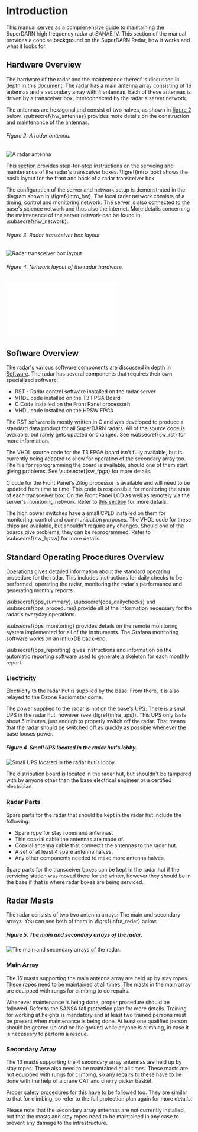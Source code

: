# Introduction
This manual serves as a comprehensive guide to maintaining the SuperDARN high frequency radar at SANAE IV. This section of the manual provides a concise background on the SuperDARN Radar, how it works and what it looks for.

## Hardware Overview
The hardware of the radar and the maintenance thereof is discussed in depth in [this document](3_hardware.md). The radar has a main antenna array consisting of 16 antennas and a secondary array with 4 antennas. Each of these antennas is driven by a transceiver box, interconnected by the radar's server network.

The antennas are hexagonal and consist of two halves, as shown in [figure 2](#figure-2-a-radar-antenna) below. \subsecref{hw_antennas} provides more details on the construction and maintenance of the antennas.

###### Figure 2. A radar antenna.
![A radar antenna](images/introduction/antenna.jpg)

[This section](hardware.md#transceiver-boxes) provides step-for-step instructions on the servicing and maintenance of the radar's transceiver boxes. \figref{intro_box} shows the basic layout for the front and back of a radar transceiver box.

The configuration of the server and network setup is demonstrated in the diagram shown in \figref{intro_hw}. The local radar network consists of a timing, control and monitoring network. The server is also connected to the base's science network and thus also the internet. More details concerning the maintenance of the server network can be found in \subsecref{hw_network}.

###### Figure 3. Radar transceiver box layout.
![Radar transceiver box layout](images/introduction/box_diagram.jpg)

###### Figure 4. Network layout of the radar hardware.
![Network layout of the radar hardware](images/introduction/layout.pdf)

## Software Overview
The radar's various software components are discussed in depth in [Software](4_software.md). The radar has several components that requires their own specialized software:
- RST - Radar control software installed on the radar server
- VHDL code installed on the T3 FPGA Board
- C Code installed on the Front Panel processorh
- VHDL code installed on the HPSW FPGA

The RST software is mostly written in C and was developed to produce a standard data product for all SuperDARN radars. All of the source code is available, but rarely gets updated or changed. See \subsecref{sw_rst} for more information.

The VHDL source code for the T3 FPGA board isn't fully available, but is currently being adapted to allow for operation of the secondary array too. The file for reprogramming the board is available, should one of them start giving problems. See \subsecref{sw_fpga} for more details.

C code for the Front Panel's Zilog processor is available and will need to be updated from time to time. This code is responsible for monitoring the state of each transceiver box: On the Front Panel LCD as well as remotely via the server's monitoring network. Refer to [this section](4_software.md#front-panel) for more details.

The high power switches have a small CPLD installed on them for monitoring, control and communication purposes. The VHDL code for these chips are available, but shouldn't require any changes. Should one of the boards give problems, they can be reprogrammed. Refer to \subsecref{sw_hpsw} for more details.

## Standard Operating Procedures Overview
[Operations](5_operations.md) gives detailed information about the standard operating procedure for the radar. This includes instructions for daily checks to be performed, operating the radar, monitoring the radar's performance and generating monthly reports.

\subsecref{ops_summary}, \subsecref{ops_dailychecks} and \subsecref{ops_procedures} provide all of the information necessary for the radar's everyday operations.

\subsecref{ops_monitoring} provides details on the remote monitoring system implemented for all of the instruments. The Grafana monitoring software works on an influxDB back-end.

\subsecref{ops_reporting} gives instructions and information on the automatic reporting software used to generate a skeleton for each monthly report.











### Electricity
Electricity to the radar hut is supplied by the base. From there, it is also relayed to the Ozone Radiometer dome.

The power supplied to the radar is not on the base's UPS. There is a small UPS in the radar hut, however (see \figref{infra_ups}). This UPS only lasts about 5 minutes, just enough to properly switch off the radar. That means that the radar should be switched off as quickly as possible whenever the base looses power.

##### Figure 4. Small UPS located in the radar hut's lobby.
![Small UPS located in the radar hut's lobby.](images/infrastructure/ups.jpg)

The distribution board is located in the radar hut, but shouldn't be tampered with by anyone other than the base electrical engineer or a certified electrician.

### Radar Parts
Spare parts for the radar that should be kept in the radar hut include the following:
- Spare rope for stay ropes and antennas.
- Thin coaxial cable the antennas are made of.
- Coaxial antenna cable that connects the antennas to the radar hut.
- A set of at least 4 spare antenna halves.
- Any other components needed to make more antenna halves.

Spare parts for the transceiver boxes can be kept in the radar hut if the servicing station was moved there for the winter, however they should be in the base if that is where radar boxes are being serviced.

## Radar Masts
The radar consists of two two antenna arrays: The main and secondary arrays. You can see both of them in \figref{infra_radar} below.

##### Figure 5. The main and secondary arrays of the radar.
![The main and secondary arrays of the radar.](images/infrastructure/radar.jpg)

### Main Array
The 16 masts supporting the main antenna array are held up by stay ropes. These ropes need to be maintained at all times. The masts in the main array are equipped with rungs for climbing to do repairs.

Whenever maintenance is being done, proper procedure should be followed. Refer to the SANSA fall protection plan for more details. Training for working at heights is mandatory and at least two trained persons must be present when maintenance is being done. At least one qualified person should be geared up and on the ground while anyone is climbing, in case it is necessary to perform a rescue.

### Secondary Array
The 13 masts supporting the 4 secondary array antennas are held up by stay ropes. These also need to be maintained at all times. These masts are not equipped with rungs for climbing, so any repairs to these have to be done with the help of a crane CAT and cherry picker basket.

Proper safety procedures for this have to be followed too. They are similar to that for climbing, so refer to the fall protection plan again for more details.

Please note that the secondary array antennas are not currently installed, but that the masts and stay ropes need to be maintained in any case to prevent any damage to the infrastructure.




